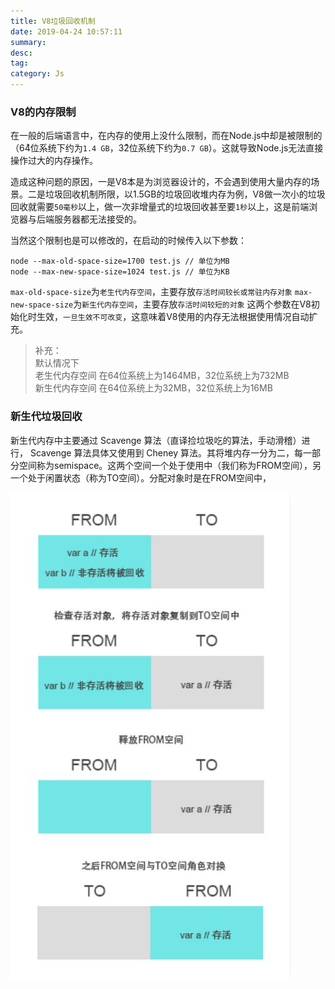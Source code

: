 ```yaml
---
title: V8垃圾回收机制
date: 2019-04-24 10:57:11
summary: 
desc: 
tag: 
category: Js
---
```


### V8的内存限制
在一般的后端语言中，在内存的使用上没什么限制，而在Node.js中却是被限制的（64ͮ位系统下约为`1.4 GB`，32ͮ位系统下约为`0.7 GB`）。这就导致Node.js无法直接操作过大的内存操作。

造成这种问题的原因，一是V8本是为浏览器设计的，不会遇到使用大量内存的场景。二是垃圾回收机制所限，以1.5GB的垃圾回收堆内存为例，V8做一次小的垃圾回收就需要`50毫秒`以上，做一次非增量式的垃圾回收甚至要`1秒`以上，这是前端浏览器与后端服务器都无法接受的。

当然这个限制也是可以修改的，在启动的时候传入以下参数：
```
node --max-old-space-size=1700 test.js // 单位为MB
node --max-new-space-size=1024 test.js // 单位为KB
```
`max-old-space-size`为`老生代内存空间`，主要存放`存活时间较长或常驻内存对象`
`max-new-space-size`为`新生代内存空间`，主要存放`存活时间较短的对象`
这两个参数在V8初始化时生效，`一旦生效不可改变`，这意味着V8使用的内存无法根据使用情况自动扩充。

> 补充：<br>
> 默认情况下<br>
> 老生代内存空间 在64位系统上为1464MB，32位系统上为732MB<br>
> 新生代内存空间 在64位系统上为32MB，32位系统上为16MB

### 新生代垃圾回收
新生代内存中主要通过 Scavenge 算法（直译捡垃圾吃的算法，手动滑稽）进行， Scavenge 算法具体又使用到 Cheney 算法。其将堆内存一分为二，每一部分空间称为semispace。这两个空间一个处于使用中（我们称为FROM空间），另一个处于闲置状态（称为TO空间）。分配对象时是在FROM空间中，

![V8新生代垃圾回收机制](https://raw.githubusercontent.com/hbxywdk/hexo-blog/master/assets/2019-04/V8新生代垃圾回收机制.jpg)

